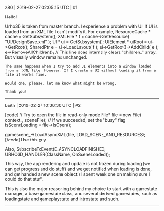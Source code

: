 z80 | 2019-02-27 02:05:15 UTC | #1

Hello!

Urho3D is taken from master branch.
I experience a problem with UI. If UI is loaded from an XML file I can't modify it. For example, 
    ResourceCache * cache = GetSubsystem<ResourceCache>();
    XMLFile * f = cache->GetResource<XMLFile>( "UI/DesignSave.xml" );
    UI * ui = GetSubsystem<UI>();
    UIElement * uiRoot = ui->GetRoot();
    SharedPtr<UIElement> e = ui->LoadLayout( f );
    ui->GetRoot()->AddChild( e );
    e->RemoveAllChildren(); // This line does internally clears "children_" array. But visually window remains unchanged.

    The same happens when I try to add UI elements into a window loaded from an XML file. However, If I create a UI without loading it from a file it works fine.

    Would one, please, let me know what might be wrong.
    
    Thank you!

-------------------------

Leith | 2019-02-27 10:38:36 UTC | #2

[code]
// Try to open the file in read-only mode
File* file = new File( context_, sceneFile);
// If we succeeded, set the "busy" flag
isSceneLoading = file->IsOpen();

gamescene_->LoadAsyncXML(file, LOAD_SCENE_AND_RESOURCES);
[/code]
Use this guy

Also, 
SubscribeToEvent(E_ASYNCLOADFINISHED, URHO3D_HANDLER(ClassName, OnSceneLoaded));

This way, the app rendering and update is not frozen during loading (we can get progress and do stuff) and we get notified when loading is done, and get handed a new scene object:) I spent week one on making sure I could do that stuff.

This is also the major reasoning behind my choice to start with a gamestate manager, a base gamestate class, and several derived gamestates, such as loadingstate and gameplaystate and introstate and such.

-------------------------

